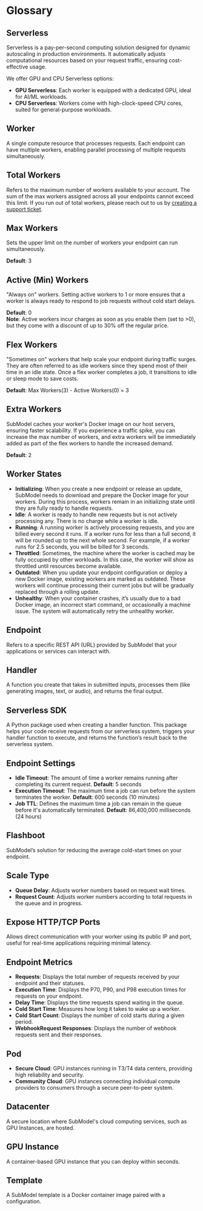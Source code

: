 # Glossary

## Serverless
Serverless is a pay-per-second computing solution designed for dynamic autoscaling in production environments. It automatically adjusts computational resources based on your request traffic, ensuring cost-effective usage.

We offer GPU and CPU Serverless options:
- **GPU Serverless**: Each worker is equipped with a dedicated GPU, ideal for AI/ML workloads.
- **CPU Serverless**: Workers come with high-clock-speed CPU cores, suited for general-purpose workloads.

## Worker
A single compute resource that processes requests. Each endpoint can have multiple workers, enabling parallel processing of multiple requests simultaneously.

## Total Workers
Refers to the maximum number of workers available to your account. The sum of the max workers assigned across all your endpoints cannot exceed this limit. If you run out of total workers, please reach out to us by [creating a support ticket]().

## Max Workers
Sets the upper limit on the number of workers your endpoint can run simultaneously.

**Default**: 3

## Active (Min) Workers
"Always on" workers. Setting active workers to 1 or more ensures that a worker is always ready to respond to job requests without cold start delays.

**Default**: 0  
**Note**: Active workers incur charges as soon as you enable them (set to >0), but they come with a discount of up to 30% off the regular price.

## Flex Workers
"Sometimes on" workers that help scale your endpoint during traffic surges. They are often referred to as idle workers since they spend most of their time in an idle state. Once a flex worker completes a job, it transitions to idle or sleep mode to save costs.

**Default**: Max Workers(3) - Active Workers(0) = 3

## Extra Workers
SubModel caches your worker's Docker image on our host servers, ensuring faster scalability. If you experience a traffic spike, you can increase the max number of workers, and extra workers will be immediately added as part of the flex workers to handle the increased demand.

**Default**: 2

## Worker States
- **Initializing**: When you create a new endpoint or release an update, SubModel needs to download and prepare the Docker image for your workers. During this process, workers remain in an initializing state until they are fully ready to handle requests.
- **Idle**: A worker is ready to handle new requests but is not actively processing any. There is no charge while a worker is idle.
- **Running**: A running worker is actively processing requests, and you are billed every second it runs. If a worker runs for less than a full second, it will be rounded up to the next whole second. For example, if a worker runs for 2.5 seconds, you will be billed for 3 seconds.
- **Throttled**: Sometimes, the machine where the worker is cached may be fully occupied by other workloads. In this case, the worker will show as throttled until resources become available.
- **Outdated**: When you update your endpoint configuration or deploy a new Docker image, existing workers are marked as outdated. These workers will continue processing their current jobs but will be gradually replaced through a rolling update.
- **Unhealthy**: When your container crashes, it’s usually due to a bad Docker image, an incorrect start command, or occasionally a machine issue. The system will automatically retry the unhealthy worker.

## Endpoint
Refers to a specific REST API (URL) provided by SubModel that your applications or services can interact with.

## Handler
A function you create that takes in submitted inputs, processes them (like generating images, text, or audio), and returns the final output.

## Serverless SDK
A Python package used when creating a handler function. This package helps your code receive requests from our serverless system, triggers your handler function to execute, and returns the function’s result back to the serverless system.

## Endpoint Settings
- **Idle Timeout**: The amount of time a worker remains running after completing its current request.
  **Default**: 5 seconds
- **Execution Timeout**: The maximum time a job can run before the system terminates the worker.
  **Default**: 600 seconds (10 minutes)
- **Job TTL**: Defines the maximum time a job can remain in the queue before it's automatically terminated.
  **Default**: 86,400,000 milliseconds (24 hours)

## Flashboot
SubModel’s solution for reducing the average cold-start times on your endpoint.

## Scale Type
- **Queue Delay**: Adjusts worker numbers based on request wait times.
- **Request Count**: Adjusts worker numbers according to total requests in the queue and in progress.

## Expose HTTP/TCP Ports
Allows direct communication with your worker using its public IP and port, useful for real-time applications requiring minimal latency.

## Endpoint Metrics
- **Requests**: Displays the total number of requests received by your endpoint and their statuses.
- **Execution Time**: Displays the P70, P90, and P98 execution times for requests on your endpoint.
- **Delay Time**: Displays the time requests spend waiting in the queue.
- **Cold Start Time**: Measures how long it takes to wake up a worker.
- **Cold Start Count**: Displays the number of cold starts during a given period.
- **WebhookRequest Responses**: Displays the number of webhook requests sent and their responses.

## Pod
- **Secure Cloud**: GPU instances running in T3/T4 data centers, providing high reliability and security.
- **Community Cloud**: GPU instances connecting individual compute providers to consumers through a secure peer-to-peer system.

## Datacenter
A secure location where SubModel's cloud computing services, such as GPU Instances, are hosted.

## GPU Instance
A container-based GPU instance that you can deploy within seconds.

## Template
A SubModel template is a Docker container image paired with a configuration.

